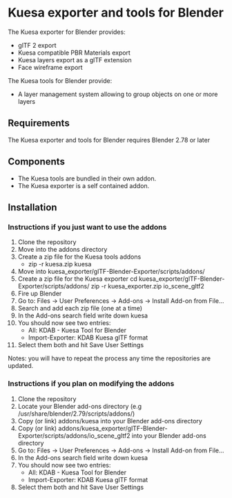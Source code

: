 # Kuesa exporter and tools for Blender

The Kuesa exporter for Blender provides:

* glTF 2 export
* Kuesa compatible PBR Materials export
* Kuesa layers export as a glTF extension
* Face wireframe export

The Kuesa tools for Blender provide:

* A layer management system allowing to group objects on one or more layers

## Requirements

The Kuesa exporter and tools for Blender requires Blender 2.78 or later

## Components

* The Kuesa tools are bundled in their own addon.
* The Kuesa exporter is a self contained addon.

## Installation

### Instructions if you just want to use the addons

1. Clone the repository
2. Move into the addons directory
3. Create a zip file for the Kuesa tools addons
    - zip -r kuesa.zip kuesa
4. Move into kuesa_exporter/glTF-Blender-Exporter/scripts/addons/
4. Create a zip file for the Kuesa exporter
    cd kuesa_exporter/glTF-Blender-Exporter/scripts/addons/
    zip -r kuesa_exporter.zip io_scene_gltf2
6. Fire up Blender
7. Go to: Files -> User Preferences -> Add-ons -> Install Add-on from File...
8. Search and add each zip file (one at a time)
9. In the Add-ons search field write down kuesa
10. You should now see two entries:
    - All: KDAB - Kuesa Tool for Blender
    - Import-Exporter: KDAB Kuesa glTF format
11. Select them both and hit Save User Settings

Notes: you will have to repeat the process any time the repositories are updated.

### Instructions if you plan on modifying the addons

1. Clone the repository
2. Locate your Blender add-ons directory (e.g /usr/share/blender/2.79/scripts/addons/)
3. Copy (or link) addons/kuesa into your Blender add-ons directory
4. Copy (or link) addons/kuesa_exporter/glTF-Blender-Exporter/scripts/addons/io_scene_gltf2 into your Blender add-ons directory
5. Go to: Files -> User Preferences -> Add-ons -> Install Add-on from File...
6. In the Add-ons search field write down kuesa
7. You should now see two entries:
    - All: KDAB - Kuesa Tool for Blender
    - Import-Exporter: KDAB Kuesa glTF format
8. Select them both and hit Save User Settings

